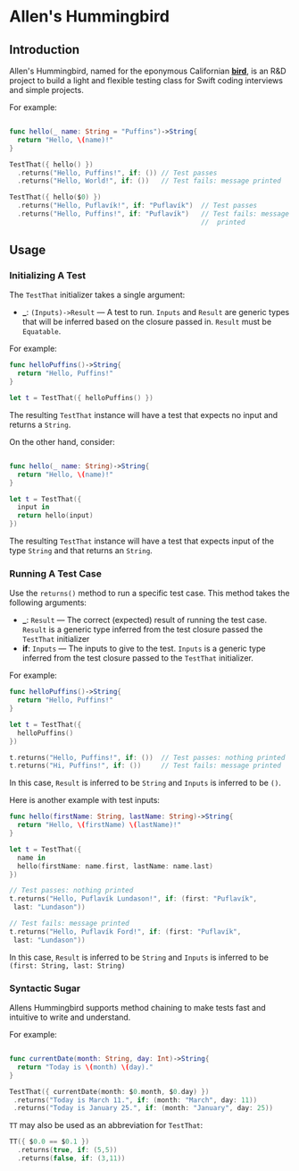 # Allen's Hummingbird

## Introduction

Allen's Hummingbird, named for the eponymous Californian
**[bird](https://en.wikipedia.org/wiki/Allen%27s_hummingbird)**, is 
an R&D project to build a light and flexible testing class for Swift
coding interviews and simple projects.

For example:

```swift

func hello(_ name: String = "Puffins")->String{
  return "Hello, \(name)!"
}

TestThat({ hello() })
  .returns("Hello, Puffins!", if: ()) // Test passes
  .returns("Hello, World!", if: ())   // Test fails: message printed

TestThat({ hello($0) })
  .returns("Hello, Puflavík!", if: "Puflavík")  // Test passes
  .returns("Hello, Puffins!", if: "Puflavík")   // Test fails: message
                                                //  printed

```

## Usage

### Initializing A Test

The `TestThat` initializer takes a single argument:

- **_**: `(Inputs)->Result` — A test to run.  `Inputs` and `Result` are
  generic types that will be inferred based on the closure passed in. 
  `Result` must be `Equatable`.

For example:

```swift
func helloPuffins()->String{
  return "Hello, Puffins!"  
}

let t = TestThat({ helloPuffins() })
```
The resulting `TestThat` instance will have a test that expects no 
input and returns a `String`.

On the other hand, consider:


```swift

func hello(_ name: String)->String{
  return "Hello, \(name)!"
}

let t = TestThat({ 
  input in
  return hello(input)
})
```
The resulting `TestThat` instance will have a test that expects input
of the type `String` and that returns an `String`.


### Running A Test Case

Use the `returns()` method to run a specific test case.  This method
takes the following arguments:

- **_**: `Result` — The correct (expected) result of running the test
  case.  `Result` is a generic type inferred from the test closure
  passed the `TestThat` initializer
- **if**: `Inputs` — The inputs to give to the test.  `Inputs` is a 
  generic type inferred from the test closure passed to the `TestThat`
  initializer.

For example:

```swift
func helloPuffins()->String{
  return "Hello, Puffins!"
}

let t = TestThat({ 
  helloPuffins() 
})

t.returns("Hello, Puffins!", if: ())  // Test passes: nothing printed
t.returns("Hi, Puffins!", if: ())     // Test fails: message printed

```

In this case, `Result` is inferred to be `String` and `Inputs` is
inferred to be `()`.

Here is another example with test inputs:

```swift
func hello(firstName: String, lastName: String)->String{
  return "Hello, \(firstName) \(lastName)!"
}

let t = TestThat({
  name in
  hello(firstName: name.first, lastName: name.last)
})

// Test passes: nothing printed
t.returns("Hello, Puflavík Lundason!", if: (first: "Puflavík", 
 last: "Lundason"))

// Test fails: message printed
t.returns("Hello, Puflavík Ford!", if: (first: "Puflavík",
 last: "Lundason"))
```
In this case, `Result` is inferred to be `String` and `Inputs` is
inferred to be `(first: String, last: String)`

### Syntactic Sugar

Allens Hummingbird supports method chaining to make tests fast and 
intuitive to write and understand.

For example:

```swift

func currentDate(month: String, day: Int)->String{
  return "Today is \(month) \(day)."
}

TestThat({ currentDate(month: $0.month, $0.day) })
 .returns("Today is March 11.", if: (month: "March", day: 11))
 .returns("Today is January 25.", if: (month: "January", day: 25))
```

`TT` may also be used as an abbreviation for `TestThat`:

```swift
TT({ $0.0 == $0.1 })
  .returns(true, if: (5,5))
  .returns(false, if: (3,11))
```
